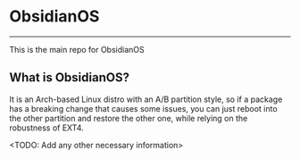 # ObsidianOS
---
This is the main repo for ObsidianOS

## What is ObsidianOS?
It is an Arch-based Linux distro with an A/B partition style, so if a package has a breaking change that causes some issues, you can just reboot into the other partition and restore the other one, while relying on the robustness of EXT4.

<TODO: Add any other necessary information>
